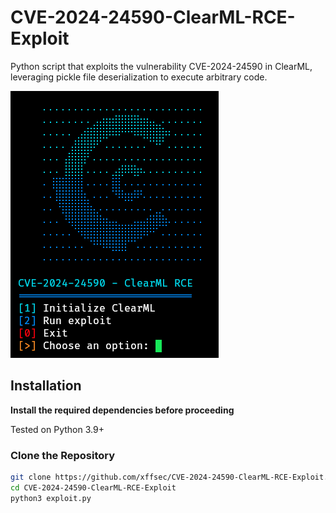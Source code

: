 # CVE-2024-24590-ClearML-RCE-Exploit

Python script that exploits the vulnerability CVE-2024-24590 in ClearML, leveraging pickle file deserialization to execute arbitrary code.

![screenshot](_img/screenshot.png)

## Installation

**Install the required dependencies before proceeding**

Tested on Python 3.9+

### Clone the Repository

```sh
git clone https://github.com/xffsec/CVE-2024-24590-ClearML-RCE-Exploit.git
cd CVE-2024-24590-ClearML-RCE-Exploit
python3 exploit.py
```
